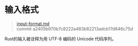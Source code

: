 # 输入格式

> [input-format.md](https://github.com/rust-lang/reference/blob/master/src/input-format.md)
> <br />
> commit a2405b970b7c8222a483b82213adcb17d646c75d

Rust的输入被诠释为用 UTF-8 编码的 Unicode 代码序列。
